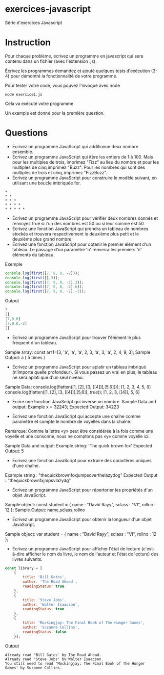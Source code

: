 # exercices-javascript
 Série d'exercices Javascript

# Instruction
Pour chaque problème, écrivez un programme en javascript qui sera contenu dans un fichier (avec l'extension .js).

Écrivez les programmes demandez et ajouté quelques tests d'exécution (3-4) pour démontré la fonctionnalité de votre programme.

Pour tester votre code, vous pouvez l'invoqué avec node

```
node exercice1.js
```

Cela va exécuté votre programme

Un example est donné pour la première question.

# Questions

* Écrivez un programme JavaScript qui additionne deux nombre ensemble. 
* Écrivez un programme JavaScript qui itère les entiers de 1 à 100. Mais pour les multiples de trois, imprimez "Fizz" au lieu du nombre et pour les multiples de cinq imprimez "Buzz". Pour les nombres qui sont des multiples de trois et cinq, imprimez "FizzBuzz".
* Écrivez un programme JavaScript pour construire le modèle suivant, en utilisant une boucle imbriquée for.
```
*  
* *  
* * *  
* * * *  
* * * * *
```
* Écrivez un programme JavaScript pour vérifier deux nombres donnés et renvoyez true si l'un des nombres est 50 ou si leur somme est 50.
* Écrivez une fonction JavaScript qui prendra un tableau de nombres stockés et trouvera respectivement le deuxième plus petit et le deuxième plus grand nombre.
* Écrivez une fonction JavaScript pour obtenir le premier élément d'un tableau. Le passage d'un paramètre 'n' renverra les premiers 'n' éléments du tableau.

Exemple
```js
console.log(first([7, 9, 0, -2]));
console.log(first([],3));
console.log(first([7, 9, 0, -2],3));
console.log(first([7, 9, 0, -2],6));
console.log(first([7, 9, 0, -2],-3));
```
Output
```js
7
[]
[7,9,0]
[7,9,0,-2]
[]
```
* Écrivez un programme JavaScript pour trouver l'élément le plus fréquent d'un tableau.

Sample array: const arr1=[3, 'a', 'a', 'a', 2, 3, 'a', 3, 'a', 2, 4, 9, 3];
Sample Output: a ( 5 times )
* Écrivez un programme JavaScript pour aplatir un tableau imbriqué (n'importe quelle profondeur). Si vous passez un vrai en plus, le tableau ne sera aplati que d'un seul niveau.

Sample Data:
console.log(flatten([1, [2], [3, [[4]]],[5,6]]));
[1, 2, 3, 4, 5, 6]
console.log(flatten([1, [2], [3, [[4]]],[5,6]], true));
[1, 2, 3, [[4]], 5, 6]

* Écrire une fonction JavaScript qui inverse un nombre.
Sample Data and output:
Example x = 32243;
Expected Output: 34223

* Écrivez une fonction JavaScript qui accepte une chaîne comme paramètre et compte le nombre de voyelles dans la chaîne.

Remarque: Comme la lettre «y» peut être considérée à la fois comme une voyelle et une consonne, nous ne comptons pas «y» comme voyelle ici.

Sample Data and output:
Example string: 'The quick brown fox'
Expected Output: 5

* Écrivez une fonction JavaScript pour extraire des caractères uniques d'une chaîne.

Example string : "thequickbrownfoxjumpsoverthelazydog"
Expected Output : "thequickbrownfxjmpsvlazydg"

* Écrivez un programme JavaScript pour répertorier les propriétés d'un objet JavaScript.

Sample object:
const student = {
name : "David Rayy",
sclass : "VI",
rollno : 12 };
Sample Output: name,sclass,rollno

* Écrivez un programme JavaScript pour obtenir la longueur d'un objet JavaScript.

Sample object:
var student = {
name : "David Rayy",
sclass : "VI",
rollno : 12 }; 

* Écrivez un programme JavaScript pour afficher l'état de lecture (c'est-à-dire afficher le nom du livre, le nom de l'auteur et l'état de lecture) des livres suivants.

```js
const library = [ 
    {
        title: 'Bill Gates',
        author: 'The Road Ahead',
        readingStatus: true
    },
    {
        title: 'Steve Jobs',
        author: 'Walter Isaacson',
        readingStatus: true
    },
    {
        title: 'Mockingjay: The Final Book of The Hunger Games',
        author: 'Suzanne Collins',
        readingStatus: false
    }];
```

Output
```
Already read 'Bill Gates' by The Road Ahead.
Already read 'Steve Jobs' by Walter Isaacson.
You still need to read 'Mockingjay: The Final Book of The Hunger Games' by Suzanne Collins.
```